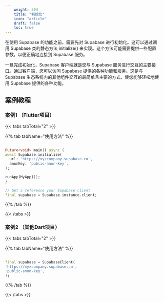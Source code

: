 ```yaml
---
    weight: 394
    title: "初始化"
    icon: "article"
    draft: false
    toc: true
---
```





在使用 Supabase 的功能之前，需要先对 Supabase 进行初始化。这可以通过调用 Supabase 类的静态方法 initialize() 来实现。这个方法可能需要提供一些配置参数，以便正确地连接到 Supabase 服务。

一旦完成初始化，Supabase 客户端就是您与 Supabase 服务进行交互的主要接口。通过客户端，您可以访问 Supabase 提供的各种功能和服务。这是与 Supabase 生态系统内的其他组件交互的最简单且主要的方式，使您能够轻松地使用 Supabase 提供的各种功能。



## 案例教程

### 案例1 （Flutter项目）


{{< tabs tabTotal="2" >}}


{{% tab tabName="使用方法" %}}



  ```dart
                                                                              
Future<void> main() async {
  await Supabase.initialize(
    url: 'https://xyzcompany.supabase.co',
    anonKey: 'public-anon-key',
  );

  runApp(MyApp());
}

// Get a reference your Supabase client
final supabase = Supabase.instance.client;
  ```



{{% /tab %}}

{{< /tabs >}}



### 案例2 （其他Dart项目）

{{< tabs tabTotal="2" >}}


{{% tab tabName="使用方法" %}}



  ```dart
                                                                              
final supabase = SupabaseClient(
  'https://xyzcompany.supabase.co',
  'public-anon-key',
);
  ```



{{% /tab %}}

{{< /tabs >}}